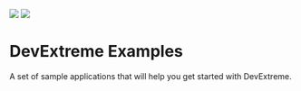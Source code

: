 <!-- default badges list -->
![](https://img.shields.io/endpoint?url=https://codecentral.devexpress.com/api/v1/VersionRange/651397444/23.1.3%2B)
[![](https://img.shields.io/badge/📖_How_to_use_DevExpress_Examples-e9f6fc?style=flat-square)](https://docs.devexpress.com/GeneralInformation/403183)
<!-- default badges end -->
# DevExtreme Examples

A set of sample applications that will help you get started with DevExtreme.
